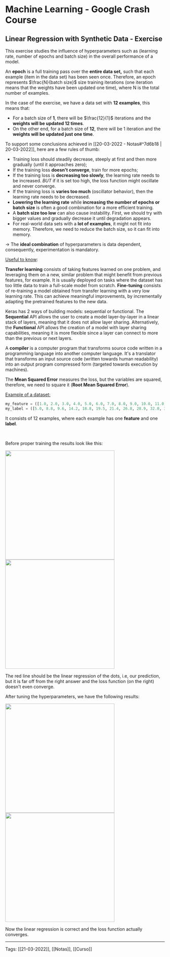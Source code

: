 # Machine Learning - Google Crash Course
## Linear Regression with Synthetic Data - Exercise
This exercise studies the influence of hyperparameters such as (learning rate, number of epochs and batch size) in the overall performance of a model.

An **epoch** is a full training pass over the **entire data set,** such that each example (item in the data set) has been seen once. Therefore, an epoch represents $\frac{N}{batch size}$ size training iterations (one iteration means that the weights have been updated one time), where N is the total number of examples.

In the case of the exercise, we have a data set with **12 examples**, this means that:
- For a batch size of **1**, there will be $\frac{12}{1}$ iterations and the **weights will be updated 12 times**.
- On the other end, for a batch size of **12**, there will be 1 iteration and the **weights will be updated just one time**.

To support some conclusions achieved in [[20-03-2022 - Notas#^7d6b18 | 20-03-2022]], here are a few rules of thumb:
- Training loss should steadily decrease, steeply at first and then more gradually (until it approaches zero);
- If the training loss **doesn't converge**, train for more epochs;
- If the training loss is **decreasing too slowly**, the learning rate needs to be increased. *BUT* if it is set too high, the loss function might oscillate and never converge.
- If the training loss is **varies too much** (oscillator behavior), then the learning rate needs to be decreased.
- **Lowering the learning rate** while **increasing the number of epochs or batch size** is often a good combination for a more efficient training.
- A **batch size too low** can also cause instability. First, we should try with bigger values and gradually decrease it until degradation appears.
- For real-world data sets with a **lot of examples**, it might not fit into memory. Therefore, we need to reduce the batch size, so it can fit into memory.

-> The **ideal combination** of hyperparameters is data dependent, consequently, experimentation is mandatory.


<u>Useful to know</u>: 

**Transfer learning** consists of taking features learned on one problem, and leveraging them on a new, similar problem that might benefit from previous features, for example. It is usually deployed on tasks where the dataset has too little data to train a full-scale model from scratch. **Fine-tuning** consists of re-training a model obtained from transfer learning with a very low learning rate. This can achieve meaningful improvements, by incrementally adapting the pretrained features to the new data.

Keras has 2 ways of building models: sequential or functional. The **Sequential** API allows the user to create a model layer-by-layer in a linear stack of layers, meaning that it does not allow layer sharing. Alternatively, the **Functional** API allows the creation of a model with layer sharing capabilities, meaning it is more flexible since a layer can connect to more than the previous or next layers.

A **compiler** is a computer program that transforms source code written in a programming language into another computer language. It's a translator that transforms an input source code (written towards human readability) into an output program compressed form (targeted towards execution by machines).

The **Mean Squared Error** measures the loss, but the variables are squared, therefore, we need to square it (**Root Mean Squared Error**).

<u>Example of a dataset:</u>
```python
my_feature = ([1.0, 2.0, 3.0, 4.0, 5.0, 6.0, 7.0, 8.0, 9.0, 10.0, 11.0, 12.0])
my_label = ([5.0, 8.8, 9.6, 14.2, 18.8, 19.5, 21.4, 26.8, 28.9, 32.0, 33.8, 38.2])
```

It consists of 12 examples, where each example has one **feature** and one **label**.

&nbsp;

Before proper training the results look like this:
<p float="left">
	<img src="https://i.ibb.co/J7B8f7v/1.png" width=345>
	<img src="https://i.ibb.co/1RGvMNy/2.png" width=345>
</p>
The red line should be the linear regression of the dots, i.e, our prediction, but it is far off from the right answer and the loss function (on the right) doesn't even converge.

After tuning the hyperparameters, we have the following results:
<p float="left">
	<img src="https://i.ibb.co/FzYkQZm/3.png" width=345>
	<img src="https://i.ibb.co/LvgVgt6/4.png" width=345>
</p>

Now the linear regression is correct and the loss function actually converges.


---
Tags:
[[21-03-2022]], [[Notas]], [[Curso]]
